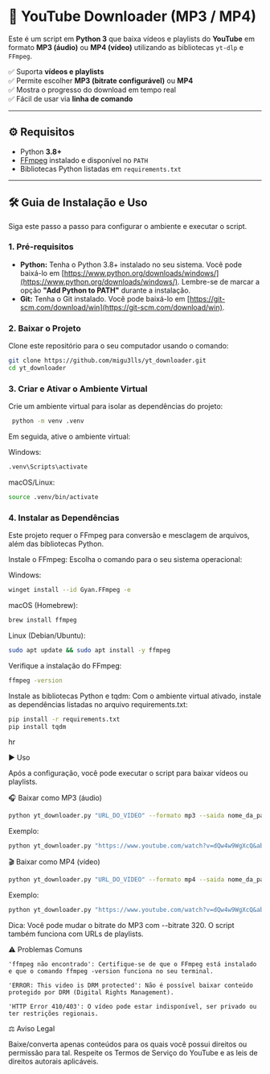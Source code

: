 # 🎵 YouTube Downloader (MP3 / MP4)

Este é um script em **Python 3** que baixa vídeos e playlists do **YouTube** em formato **MP3 (áudio)** ou **MP4 (vídeo)** utilizando as bibliotecas `yt-dlp` e `FFmpeg`.

✅ Suporta **vídeos e playlists** </br>
✅ Permite escolher **MP3 (bitrate configurável)** ou **MP4** </br>
✅ Mostra o progresso do download em tempo real  </br>
✅ Fácil de usar via **linha de comando** 

---

## ⚙️ Requisitos

- Python **3.8+**
- [FFmpeg](https://ffmpeg.org/download.html) instalado e disponível no `PATH`
- Bibliotecas Python listadas em `requirements.txt`

---

## 🛠️ Guia de Instalação e Uso

Siga este passo a passo para configurar o ambiente e executar o script.

### 1. Pré-requisitos

* **Python:** Tenha o Python 3.8+ instalado no seu sistema. Você pode baixá-lo em [https://www.python.org/downloads/windows/](https://www.python.org/downloads/windows/). Lembre-se de marcar a opção **"Add Python to PATH"** durante a instalação.
* **Git:** Tenha o Git instalado. Você pode baixá-lo em [https://git-scm.com/download/win](https://git-scm.com/download/win).

### 2. Baixar o Projeto

Clone este repositório para o seu computador usando o comando:
```bash
git clone https://github.com/migu3lls/yt_downloader.git
cd yt_downloader
```

### 3. Criar e Ativar o Ambiente Virtual

Crie um ambiente virtual para isolar as dependências do projeto:
 ```bash 
  python -m venv .venv
 ```

Em seguida, ative o ambiente virtual:

Windows:
  ```bash 
  .venv\Scripts\activate
  ```

macOS/Linux:
 ```bash 
 source .venv/bin/activate
 ```

### 4. Instalar as Dependências

Este projeto requer o FFmpeg para conversão e mesclagem de arquivos, além das bibliotecas Python.

Instale o FFmpeg:
Escolha o comando para o seu sistema operacional:

Windows:
```bash 
winget install --id Gyan.FFmpeg -e
```

macOS (Homebrew):

```bash 
brew install ffmpeg
```

Linux (Debian/Ubuntu):
```bash 
sudo apt update && sudo apt install -y ffmpeg
```    

Verifique a instalação do FFmpeg:
```bash 
ffmpeg -version
``` 

Instale as bibliotecas Python e tqdm:
Com o ambiente virtual ativado, instale as dependências listadas no arquivo requirements.txt:
```bash 
pip install -r requirements.txt
pip install tqdm
```
 
hr

▶️ Uso

Após a configuração, você pode executar o script para baixar vídeos ou playlists.

🎧 Baixar como MP3 (áudio)

```bash 
python yt_downloader.py "URL_DO_VIDEO" --formato mp3 --saida nome_da_pasta
``` 

Exemplo:
```bash 
python yt_downloader.py "https://www.youtube.com/watch?v=dQw4w9WgXcQ&ab_channel=RickAstley" -f mp3 -o musics
``` 


🎬 Baixar como MP4 (vídeo)

```bash 
python yt_downloader.py "URL_DO_VIDEO" --formato mp4 --saida nome_da_pasta
``` 

Exemplo:
```bash 
python yt_downloader.py "https://www.youtube.com/watch?v=dQw4w9WgXcQ&ab_channel=RickAstley" -f mp4 -o videos
``` 

Dica: Você pode mudar o bitrate do MP3 com --bitrate 320. O script também funciona com URLs de playlists.

⚠️ Problemas Comuns

    'ffmpeg não encontrado': Certifique-se de que o FFmpeg está instalado e que o comando ffmpeg -version funciona no seu terminal.

    'ERROR: This video is DRM protected': Não é possível baixar conteúdo protegido por DRM (Digital Rights Management).

    'HTTP Error 410/403': O vídeo pode estar indisponível, ser privado ou ter restrições regionais.

⚖️ Aviso Legal

Baixe/converta apenas conteúdos para os quais você possui direitos ou permissão para tal. Respeite os Termos de Serviço do YouTube e as leis de direitos autorais aplicáveis.



